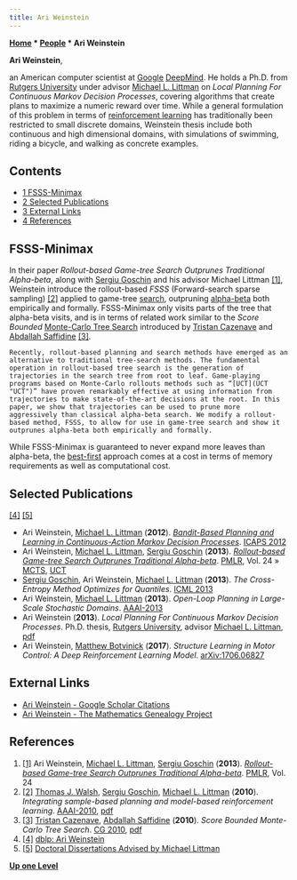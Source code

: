 ```yaml
---
title: Ari Weinstein
---
```

**[Home](Home "Home") * [People](People "People") * Ari Weinstein**

**Ari Weinstein**,

an American computer scientist at [Google](index.php?title=Google&action=edit&redlink=1 "Google (page does not exist)") [DeepMind](index.php?title=DeepMind&action=edit&redlink=1 "DeepMind (page does not exist)"). He holds a Ph.D. from [Rutgers University](https://en.wikipedia.org/wiki/Rutgers_University) under advisor [Michael L. Littman](Michael_L._Littman "Michael L. Littman") on *Local Planning For Continuous Markov Decision Processes*, covering algorithms that create plans to maximize a numeric reward over time. While a general formulation of this problem in terms of
[reinforcement learning](Reinforcement_Learning "Reinforcement Learning") has traditionally been restricted to small discrete domains, Weinstein thesis include both continuous and high dimensional domains, with simulations of swimming, riding a bicycle, and walking as concrete examples.

## Contents

- [1 FSSS-Minimax](#fsss-minimax)
- [2 Selected Publications](#selected-publications)
- [3 External Links](#external-links)
- [4 References](#references)

## FSSS-Minimax

In their paper *Rollout-based Game-tree Search Outprunes Traditional Alpha-beta*, along with [Sergiu Goschin](index.php?title=Sergiu_Goschin&action=edit&redlink=1 "Sergiu Goschin (page does not exist)") and his advisor Michael Littman <a id="cite-note-1" href="#cite-ref-1">[1]</a>, Weinstein introduce the rollout-based *FSSS* (Forward-search sparse sampling) <a id="cite-note-2" href="#cite-ref-2">[2]</a> applied to game-tree [search](Search "Search"), outpruning [alpha-beta](Alpha-Beta "Alpha-Beta") both empirically and formally. FSSS-Minimax only visits parts of the tree that alpha-beta visits, and is in terms of related work similar to the *Score Bounded* [Monte-Carlo Tree Search](Monte-Carlo_Tree_Search "Monte-Carlo Tree Search") introduced by [Tristan Cazenave](Tristan_Cazenave "Tristan Cazenave") and [Abdallah Saffidine](Abdallah_Saffidine "Abdallah Saffidine") <a id="cite-note-3" href="#cite-ref-3">[3]</a>.

```
Recently, rollout-based planning and search methods have emerged as an alternative to traditional tree-search methods. The fundamental operation in rollout-based tree search is the generation of trajectories in the search tree from root to leaf. Game-playing programs based on Monte-Carlo rollouts methods such as “[UCT](UCT "UCT")” have proven remarkably effective at using information from trajectories to make state-of-the-art decisions at the root. In this paper, we show that trajectories can be used to prune more aggressively than classical alpha-beta search. We modify a rollout-based method, FSSS, to allow for use in game-tree search and show it outprunes alpha-beta both empirically and formally.

```

While FSSS-Minimax is guaranteed to never expand more leaves than alpha-beta, the [best-first](Best-First "Best-First") approach comes at a cost in terms of memory requirements as well as computational cost.

## Selected Publications

<a id="cite-note-4" href="#cite-ref-4">[4]</a> <a id="cite-note-5" href="#cite-ref-5">[5]</a>

- Ari Weinstein, [Michael L. Littman](Michael_L._Littman "Michael L. Littman") (**2012**). *[Bandit-Based Planning and Learning in Continuous-Action Markov Decision Processes](https://www.aaai.org/ocs/index.php/ICAPS/ICAPS12/paper/view/4697)*. [ICAPS 2012](http://dblp.uni-trier.de/db/conf/aips/icaps2012.html)
- Ari Weinstein, [Michael L. Littman](Michael_L._Littman "Michael L. Littman"), [Sergiu Goschin](index.php?title=Sergiu_Goschin&action=edit&redlink=1 "Sergiu Goschin (page does not exist)") (**2013**). *[Rollout-based Game-tree Search Outprunes Traditional Alpha-beta](http://proceedings.mlr.press/v24/weinstein12a.html)*. [PMLR](http://proceedings.mlr.press/), Vol. 24 » [MCTS](Monte-Carlo_Tree_Search "Monte-Carlo Tree Search"), [UCT](UCT "UCT")
- [Sergiu Goschin](index.php?title=Sergiu_Goschin&action=edit&redlink=1 "Sergiu Goschin (page does not exist)"), Ari Weinstein, [Michael L. Littman](Michael_L._Littman "Michael L. Littman") (**2013**). *The Cross-Entropy Method Optimizes for Quantiles*. [ICML 2013](http://dblp.uni-trier.de/db/conf/icml/icml2013.html)
- Ari Weinstein, [Michael L. Littman](Michael_L._Littman "Michael L. Littman") (**2013**). *Open-Loop Planning in Large-Scale Stochastic Domains*. [AAAI-2013](Conferences#AAAI-2013 "Conferences")
- Ari Weinstein (**2013**). *Local Planning For Continuous Markov Decision Processes*. Ph.D. thesis, [Rutgers University](https://en.wikipedia.org/wiki/Rutgers_University), advisor [Michael L. Littman](Michael_L._Littman "Michael L. Littman"), [pdf](http://cs.brown.edu/~mlittman/theses/weinstein.pdf)
- Ari Weinstein, [Matthew Botvinick](index.php?title=Matthew_Botvinick&action=edit&redlink=1 "Matthew Botvinick (page does not exist)") (**2017**). *Structure Learning in Motor Control: A Deep Reinforcement Learning Model*. [arXiv:1706.06827](https://arxiv.org/abs/1706.06827)

## External Links

- [Ari Weinstein - Google Scholar Citations](https://scholar.google.com/citations?user=MnUboHYAAAAJ&hl=en)
- [Ari Weinstein - The Mathematics Genealogy Project](https://genealogy.math.ndsu.nodak.edu/id.php?id=186285)

## References

1. <a id="cite-ref-1" href="#cite-note-1">[1]</a> Ari Weinstein, [Michael L. Littman](Michael_L._Littman "Michael L. Littman"), [Sergiu Goschin](index.php?title=Sergiu_Goschin&action=edit&redlink=1 "Sergiu Goschin (page does not exist)") (**2013**). *[Rollout-based Game-tree Search Outprunes Traditional Alpha-beta](http://proceedings.mlr.press/v24/weinstein12a.html)*. [PMLR](http://proceedings.mlr.press/), Vol. 24
1. <a id="cite-ref-2" href="#cite-note-2">[2]</a> [Thomas J. Walsh](index.php?title=Thomas_J._Walsh&action=edit&redlink=1 "Thomas J. Walsh (page does not exist)"), [Sergiu Goschin](index.php?title=Sergiu_Goschin&action=edit&redlink=1 "Sergiu Goschin (page does not exist)"), [Michael L. Littman](Michael_L._Littman "Michael L. Littman") (**2010**). *Integrating sample-based planning and model-based reinforcement learning.* [AAAI-2010](Conferences#AAAI-2010 "Conferences"), [pdf](https://pdfs.semanticscholar.org/bdc9/bfb6ecc6fb5afb684df03d7220c46ebdbf4e.pdf)
1. <a id="cite-ref-3" href="#cite-note-3">[3]</a> [Tristan Cazenave](Tristan_Cazenave "Tristan Cazenave"), [Abdallah Saffidine](Abdallah_Saffidine "Abdallah Saffidine") (**2010**). *Score Bounded Monte-Carlo Tree Search*. [CG 2010](CG_2010 "CG 2010"), [pdf](http://www.lamsade.dauphine.fr/%7Ecazenave/papers/mcsolver.pdf)
1. <a id="cite-ref-4" href="#cite-note-4">[4]</a> [dblp: Ari Weinstein](http://dblp.uni-trier.de/pers/hd/w/Weinstein:Ari)
1. <a id="cite-ref-5" href="#cite-note-5">[5]</a> [Doctoral Dissertations Advised by Michael Littman](http://cs.brown.edu/~mlittman/theses/)

**[Up one Level](People "People")**

